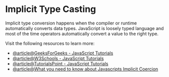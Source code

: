 # Implicit Type Casting

Implicit type conversion happens when the compiler or runtime automatically converts data types. JavaScript is loosely typed language and most of the time operators automatically convert a value to the right type.

Visit the following resources to learn more:

- [@article@GeeksForGeeks - JavaScript Tutorials](https://www.geeksforgeeks.org/javascript-type-conversion/)
- [@article@W3Schools - JavaScript Tutorials](https://www.w3schools.com/js/js_type_conversion.asp)
- [@article@TutorialsPoint - JavaScript Tutorials](https://www.tutorialspoint.com/explain-typecasting-in-javascript)
- [@article@What you need to know about Javascripts Implicit Coercion](https://dev.to/promisetochi/what-you-need-to-know-about-javascripts-implicit-coercion-e23)
